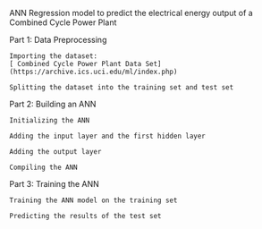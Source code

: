 
ANN Regression model to predict the electrical energy output of a Combined Cycle Power Plant

Part 1: Data Preprocessing

    Importing the dataset:
    [ Combined Cycle Power Plant Data Set](https://archive.ics.uci.edu/ml/index.php)

    Splitting the dataset into the training set and test set

Part 2: Building an ANN

    Initializing the ANN

    Adding the input layer and the first hidden layer

    Adding the output layer

    Compiling the ANN

Part 3: Training the ANN

    Training the ANN model on the training set

    Predicting the results of the test set